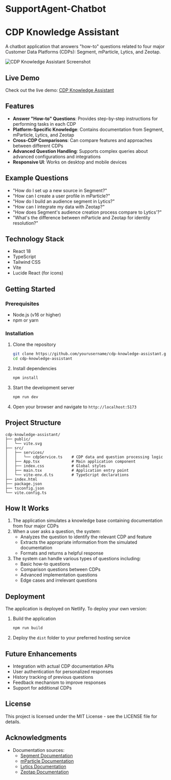 # SupportAgent-Chatbot

# CDP Knowledge Assistant

A chatbot application that answers "how-to" questions related to four major Customer Data Platforms (CDPs): Segment, mParticle, Lytics, and Zeotap.

![CDP Knowledge Assistant Screenshot](https://images.unsplash.com/photo-1516321318423-f06f85e504b3?ixlib=rb-4.0.3&ixid=M3wxMjA3fDB8MHxwaG90by1wYWdlfHx8fGVufDB8fHx8fA%3D%3D&auto=format&fit=crop&w=1740&q=80)

## Live Demo

Check out the live demo: [CDP Knowledge Assistant](https://superlative-biscochitos-213d47.netlify.app)

## Features

- **Answer "How-to" Questions**: Provides step-by-step instructions for performing tasks in each CDP
- **Platform-Specific Knowledge**: Contains documentation from Segment, mParticle, Lytics, and Zeotap
- **Cross-CDP Comparisons**: Can compare features and approaches between different CDPs
- **Advanced Question Handling**: Supports complex queries about advanced configurations and integrations
- **Responsive UI**: Works on desktop and mobile devices

## Example Questions

- "How do I set up a new source in Segment?"
- "How can I create a user profile in mParticle?"
- "How do I build an audience segment in Lytics?"
- "How can I integrate my data with Zeotap?"
- "How does Segment's audience creation process compare to Lytics'?"
- "What's the difference between mParticle and Zeotap for identity resolution?"

## Technology Stack

- React 18
- TypeScript
- Tailwind CSS
- Vite
- Lucide React (for icons)

## Getting Started

### Prerequisites

- Node.js (v16 or higher)
- npm or yarn

### Installation

1. Clone the repository
   ```bash
   git clone https://github.com/yourusername/cdp-knowledge-assistant.git
   cd cdp-knowledge-assistant
   ```

2. Install dependencies
   ```bash
   npm install
   ```

3. Start the development server
   ```bash
   npm run dev
   ```

4. Open your browser and navigate to `http://localhost:5173`

## Project Structure

```
cdp-knowledge-assistant/
├── public/
│   └── vite.svg
├── src/
│   ├── services/
│   │   └── cdpService.ts    # CDP data and question processing logic
│   ├── App.tsx              # Main application component
│   ├── index.css            # Global styles
│   ├── main.tsx             # Application entry point
│   └── vite-env.d.ts        # TypeScript declarations
├── index.html
├── package.json
├── tsconfig.json
└── vite.config.ts
```

## How It Works

1. The application simulates a knowledge base containing documentation from four major CDPs
2. When a user asks a question, the system:
   - Analyzes the question to identify the relevant CDP and feature
   - Extracts the appropriate information from the simulated documentation
   - Formats and returns a helpful response
3. The system can handle various types of questions including:
   - Basic how-to questions
   - Comparison questions between CDPs
   - Advanced implementation questions
   - Edge cases and irrelevant questions

## Deployment

The application is deployed on Netlify. To deploy your own version:

1. Build the application
   ```bash
   npm run build
   ```

2. Deploy the `dist` folder to your preferred hosting service

## Future Enhancements

- Integration with actual CDP documentation APIs
- User authentication for personalized responses
- History tracking of previous questions
- Feedback mechanism to improve responses
- Support for additional CDPs

## License

This project is licensed under the MIT License - see the LICENSE file for details.

## Acknowledgments

- Documentation sources:
  - [Segment Documentation](https://segment.com/docs/?ref=nav)
  - [mParticle Documentation](https://docs.mparticle.com/)
  - [Lytics Documentation](https://docs.lytics.com/)
  - [Zeotap Documentation](https://docs.zeotap.com/home/en-us/)
